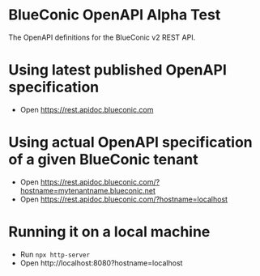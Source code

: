 # BlueConic OpenAPI Alpha Test
The OpenAPI definitions for the BlueConic v2 REST API.

# Using latest published OpenAPI specification
* Open https://rest.apidoc.blueconic.com

# Using actual OpenAPI specification of a given BlueConic tenant
* Open https://rest.apidoc.blueconic.com/?hostname=mytenantname.blueconic.net
* Open https://rest.apidoc.blueconic.com/?hostname=localhost

# Running it on a local machine
* Run `npx http-server`
* Open http://localhost:8080?hostname=localhost
